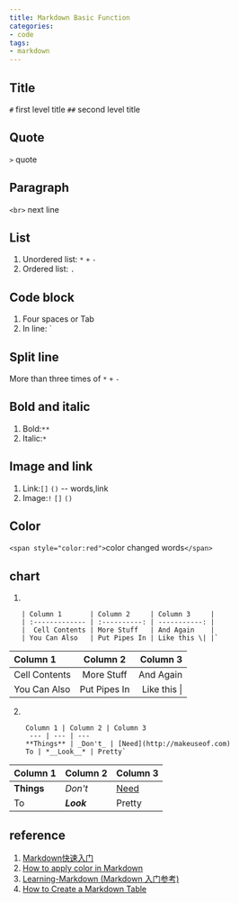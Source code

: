 ```yaml
---
title: Markdown Basic Function
categories: 
- code
tags: 
- markdown
---
```


## Title
`#` first level title
`##` second level title

## Quote
`>` quote

## Paragraph
`<br>` next line

## List
1. Unordered list: `*` `+` `-`
2. Ordered list: `.`

## Code block
1. Four spaces or Tab
2. In line: `

## Split line
More than three times of `*` `+` `-`

## Bold and italic
1. Bold:`**`
2. Italic:`*`

## Image and link
1. Link:`[]` `()` -- words,link
2. Image:`!` `[]` `()`

## Color
`<span style="color:red">`color changed words`</span>`

## chart
1. 

       | Column 1       | Column 2     | Column 3     | 
       | :------------- | :----------: | -----------: | 
       |  Cell Contents | More Stuff   | And Again    | 
       | You Can Also   | Put Pipes In | Like this \| |`

| Column 1       | Column 2     | Column 3     |
| :------------- | :----------: | -----------: |
|  Cell Contents | More Stuff   | And Again    |
| You Can Also   | Put Pipes In | Like this \| |

2. 

        Column 1 | Column 2 | Column 3
         --- | --- | ---
        **Things** | _Don't_ | [Need](http://makeuseof.com)
        To | *__Look__* | Pretty`

Column 1 | Column 2 | Column 3
--- | --- | ---
**Things** | _Don't_ | [Need](http://makeuseof.com)
To | *__Look__* | Pretty


## reference
1. [Markdown快速入门](https://www.jianshu.com/p/774f70629770)
2. [How to apply color in Markdown](https://stackoverflow.com/a/35485694)
3. [Learning-Markdown (Markdown 入门参考)](http://xianbai.me/learn-md/index.html)
4. [How to Create a Markdown Table](https://www.makeuseof.com/tag/create-markdown-table/)
